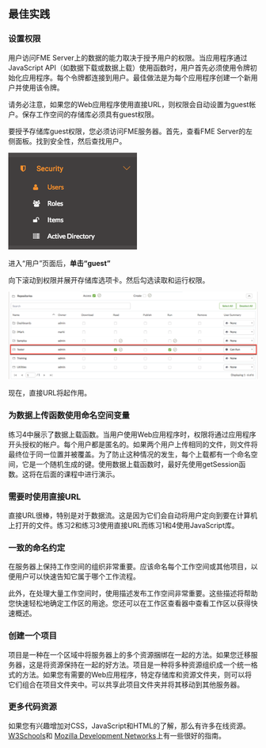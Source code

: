 ## 最佳实践

### 设置权限

用户访问FME Server上的数据的能力取决于授予用户的权限。当应用程序通过JavaScript API（如数据下载或数据上载）使用函数时，用户首先必须使用令牌初始化应用程序。每个令牌都连接到用户。最佳做法是为每个应用程序创建一个新用户并使用该令牌。

请务必注意，如果您的Web应用程序使用直接URL，则权限会自动设置为guest帐户。保存工作空间的存储库必须具有guest权限。

要授予存储库guest权限，您必须访问FME服务器。首先，查看FME Server的左侧面板。找到安全性，然后查找用户。

![](../.gitbook/assets/8.1.1.users.png)

进入“用户”页面后，**单击“guest”**

向下滚动到权限并展开存储库选项卡。然后勾选读取和运行权限。

![](../.gitbook/assets/8.1.2.permissions.png)

现在，直接URL将起作用。

### 为数据上传函数使用命名空间变量

练习4中展示了数据上载函数。当用户使用Web应用程序时，权限将通过应用程序开头授权的帐户。每个用户都是匿名的。如果两个用户上传相同的文件，则文件将最终位于同一位置并被覆盖。为了防止这种情况的发生，每个上载都有一个命名空间，它是一个随机生成的键。使用数据上载函数时，最好先使用getSession函数。这将在后面的课程中进行演示。

### 需要时使用直接URL

直接URL很棒，特别是对于数据流。这是因为它们会自动将用户定向到要在计算机上打开的文件。练习2和练习3使用直接URL而练习1和4使用JavaScript库。

### 一致的命名约定

在服务器上保持工作空间的组织非常重要。应该命名每个工作空间或其他项目，以便用户可以快速告知它属于哪个工作流程。

此外，在处理大量工作空间时，使用描述发布工作空间非常重要。这些描述将帮助您快速轻松地确定工作区的用途。您还可以在工作区查看器中查看工作区以获得快速概述。

### 创建一个项目

项目是一种在一个区域中将服务器上的多个资源捆绑在一起的方法。如果您迁移服务器，这是将资源保持在一起的好方法。项目是一种将多种资源组织成一个统一格式的方法。如果您有需要的Web应用程序，特定存储库和资源文件夹，则可以将它们组合在项目文件夹中。可以共享此项目文件夹并将其移动到其他服务器。

### 更多代码资源

如果您有兴趣增加对CSS，JavaScript和HTML的了解，那么有许多在线资源。 [W3Schools](https://www.w3schools.com/)和 [Mozilla Development Networks](https://developer.mozilla.org/en-US/docs/Learn)上有一些很好的指南。

